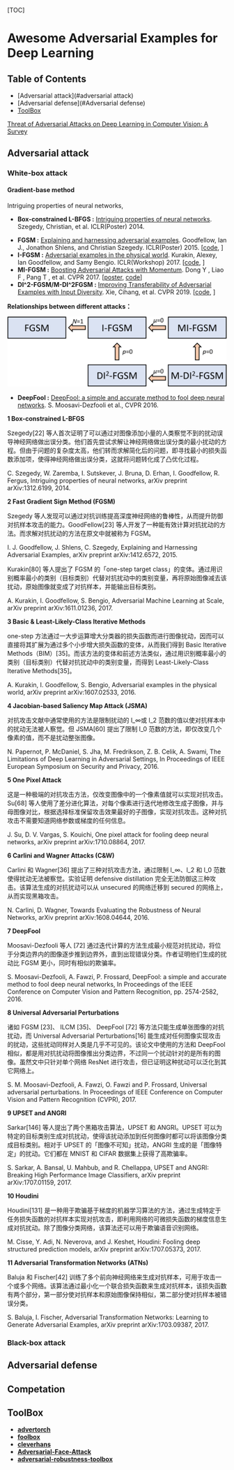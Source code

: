 [TOC]

# Awesome Adversarial Examples for Deep Learning



## Table of Contents

- [Adversarial attack](#adversarial attack)
- [Adversarial defense](#Adversarial defense)
- [ToolBox](#ToolBox)





[Threat of Adversarial Attacks on Deep Learning in Computer Vision: A Survey](https://arxiv.org/abs/1801.00553)



## Adversarial attack

### White-box attack

#### Gradient-base method

Intriguing properties of neural networks,

- **Box-constrained L-BFGS :** [Intriguing properties of neural networks](https://arxiv.org/pdf/1312.6199.pdf). Szegedy, Christian, et al. ICLR(Poster) 2014.

* **FGSM :** [Explaining and harnessing adversarial examples](https://arxiv.org/abs/1412.6572). Goodfellow, Ian J., Jonathon Shlens, and Christian Szegedy. ICLR(Poster) 2015. [[code](https://github.com/1Konny/FGSM), ]
* **I-FGSM :**  [Adversarial examples in the physical world](https://arxiv.org/abs/1607.02533). Kurakin, Alexey, Ian Goodfellow, and Samy Bengio. ICLR(Workshop) 2017. [[code](https://github.com/1Konny/FGSM), ]
* **MI-FGSM :** [Boosting Adversarial Attacks with Momentum](http://openaccess.thecvf.com/content_cvpr_2018/html/Dong_Boosting_Adversarial_Attacks_CVPR_2018_paper.html).  Dong Y , Liao F , Pang T , et al. CVPR 2017. [[poster](http://ml.cs.tsinghua.edu.cn/~yinpeng/poster/Attack-CVPR2018.pdf), [code]()]
* **DI^2-FGSM/M-DI^2FGSM :**  [Improving Transferability of Adversarial Examples with Input Diversity](https://arxiv.org/abs/1803.06978). Xie, Cihang, et al. CVPR 2019. [[code](https://github.com/cihangxie/DI-2-FGSM), ]



**Relationships between different attacks：**

![relationship.png](./README.assert/relationship.png)







- **DeepFool :** [DeepFool: a simple and accurate method to fool deep neural networks](https://arxiv.org/abs/1511.04599). S. Moosavi-Dezfooli et al., CVPR 2016. 



**1 Box-constrained L-BFGS**

Szegedy[22] 等人首次证明了可以通过对图像添加小量的人类察觉不到的扰动误导神经网络做出误分类。他们首先尝试求解让神经网络做出误分类的最小扰动的方程。但由于问题的复杂度太高，他们转而求解简化后的问题，即寻找最小的损失函数添加项，使得神经网络做出误分类，这就将问题转化成了凸优化过程。

C. Szegedy, W. Zaremba, I. Sutskever, J. Bruna, D. Erhan, I. Goodfellow, R. Fergus, Intriguing properties of neural networks, arXiv preprint arXiv:1312.6199, 2014.

**2 Fast Gradient Sign Method (FGSM)**

Szegedy 等人发现可以通过对抗训练提高深度神经网络的鲁棒性，从而提升防御对抗样本攻击的能力。GoodFellow[23] 等人开发了一种能有效计算对抗扰动的方法。而求解对抗扰动的方法在原文中就被称为 FGSM。

I. J. Goodfellow, J. Shlens, C. Szegedy, Explaining and Harnessing Adversarial Examples, arXiv preprint arXiv:1412.6572, 2015.

Kurakin[80] 等人提出了 FGSM 的「one-step target class」的变体。通过用识别概率最小的类别（目标类别）代替对抗扰动中的类别变量，再将原始图像减去该扰动，原始图像就变成了对抗样本，并能输出目标类别。

A. Kurakin, I. Goodfellow, S. Bengio, Adversarial Machine Learning at Scale, arXiv preprint arXiv:1611.01236, 2017.

**3 Basic & Least-Likely-Class Iterative Methods**

one-step 方法通过一大步运算增大分类器的损失函数而进行图像扰动，因而可以直接将其扩展为通过多个小步增大损失函数的变体，从而我们得到 Basic Iterative Methods（BIM）[35]。而该方法的变体和前述方法类似，通过用识别概率最小的类别（目标类别）代替对抗扰动中的类别变量，而得到 Least-Likely-Class Iterative Methods[35]。

A. Kurakin, I. Goodfellow, S. Bengio, Adversarial examples in the physical world, arXiv preprint arXiv:1607.02533, 2016.

**4 Jacobian-based Saliency Map Attack (JSMA)**

对抗攻击文献中通常使用的方法是限制扰动的 l_∞或 l_2 范数的值以使对抗样本中的扰动无法被人察觉。但 JSMA[60] 提出了限制 l_0 范数的方法，即仅改变几个像素的值，而不是扰动整张图像。

N. Papernot, P. McDaniel, S. Jha, M. Fredrikson, Z. B. Celik, A. Swami, The Limitations of Deep Learning in Adversarial Settings, In Proceedings of IEEE European Symposium on Security and Privacy, 2016.

**5 One Pixel Attack**

这是一种极端的对抗攻击方法，仅改变图像中的一个像素值就可以实现对抗攻击。Su[68] 等人使用了差分进化算法，对每个像素进行迭代地修改生成子图像，并与母图像对比，根据选择标准保留攻击效果最好的子图像，实现对抗攻击。这种对抗攻击不需要知道网络参数或梯度的任何信息。

J. Su, D. V. Vargas, S. Kouichi, One pixel attack for fooling deep neural networks, arXiv preprint arXiv:1710.08864, 2017.

**6 Carlini and Wagner Attacks (C&W)**

Carlini 和 Wagner[36] 提出了三种对抗攻击方法，通过限制 l_∞、l_2 和 l_0 范数使得扰动无法被察觉。实验证明 defensive distillation 完全无法防御这三种攻击。该算法生成的对抗扰动可以从 unsecured 的网络迁移到 secured 的网络上，从而实现黑箱攻击。

N. Carlini, D. Wagner, Towards Evaluating the Robustness of Neural Networks, arXiv preprint arXiv:1608.04644, 2016.

**7 DeepFool**

Moosavi-Dezfooli 等人 [72] 通过迭代计算的方法生成最小规范对抗扰动，将位于分类边界内的图像逐步推到边界外，直到出现错误分类。作者证明他们生成的扰动比 FGSM 更小，同时有相似的欺骗率。

S. Moosavi-Dezfooli, A. Fawzi, P. Frossard, DeepFool: a simple and accurate method to fool deep neural networks, In Proceedings of the IEEE Conference on Computer Vision and Pattern Recognition, pp. 2574-2582, 2016.

**8 Universal Adversarial Perturbations**

诸如 FGSM [23]、 ILCM [35]、 DeepFool [72] 等方法只能生成单张图像的对抗扰动，而 Universal Adversarial Perturbations[16] 能生成对任何图像实现攻击的扰动，这些扰动同样对人类是几乎不可见的。该论文中使用的方法和 DeepFool 相似，都是用对抗扰动将图像推出分类边界，不过同一个扰动针对的是所有的图像。虽然文中只针对单个网络 ResNet 进行攻击，但已证明这种扰动可以泛化到其它网络上。

S. M. Moosavi-Dezfooli, A. Fawzi, O. Fawzi and P. Frossard, Universal adversarial perturbations. In Proceedings of IEEE Conference on Computer Vision and Pattern Recognition (CVPR), 2017.



**9 UPSET and ANGRI**

Sarkar[146] 等人提出了两个黑箱攻击算法，UPSET 和 ANGRI。UPSET 可以为特定的目标类别生成对抗扰动，使得该扰动添加到任何图像时都可以将该图像分类成目标类别。相对于 UPSET 的「图像不可知」扰动，ANGRI 生成的是「图像特定」的扰动。它们都在 MNIST 和 CIFAR 数据集上获得了高欺骗率。

S. Sarkar, A. Bansal, U. Mahbub, and R. Chellappa, UPSET and ANGRI: Breaking High Performance Image Classifiers, arXiv preprint arXiv:1707.01159, 2017.

**10 Houdini**

Houdini[131] 是一种用于欺骗基于梯度的机器学习算法的方法，通过生成特定于任务损失函数的对抗样本实现对抗攻击，即利用网络的可微损失函数的梯度信息生成对抗扰动。除了图像分类网络，该算法还可以用于欺骗语音识别网络。

M. Cisse, Y. Adi, N. Neverova, and J. Keshet, Houdini: Fooling deep structured prediction models, arXiv preprint arXiv:1707.05373, 2017.

**11 Adversarial Transformation Networks (ATNs)**

Baluja 和 Fischer[42] 训练了多个前向神经网络来生成对抗样本，可用于攻击一个或多个网络。该算法通过最小化一个联合损失函数来生成对抗样本，该损失函数有两个部分，第一部分使对抗样本和原始图像保持相似，第二部分使对抗样本被错误分类。

S. Baluja, I. Fischer, Adversarial Transformation Networks: Learning to Generate Adversarial Examples, arXiv preprint arXiv:1703.09387, 2017.



### Black-box attack



## Adversarial defense 



## Competation



## ToolBox

* [**advertorch**](https://github.com/BorealisAI/advertorch)
* [**foolbox**](https://github.com/bethgelab/foolbox)
* [**cleverhans**](https://github.com/tensorflow/cleverhans)
* [**Adversarial-Face-Attack**](https://github.com/ppwwyyxx/Adversarial-Face-Attack)
* [**adversarial-robustness-toolbox**](https://github.com/IBM/adversarial-robustness-toolbox)